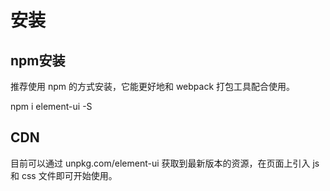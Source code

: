 # 安装

## npm安装

推荐使用 npm 的方式安装，它能更好地和 webpack 打包工具配合使用。


npm i element-ui -S


## CDN
目前可以通过 unpkg.com/element-ui 获取到最新版本的资源，在页面上引入 js 和 css 文件即可开始使用。


<!-- 引入样式 -->
<link rel="stylesheet" href="https://unpkg.com/element-ui/lib/theme-chalk/index.css">
<!-- 引入组件库 -->
<script src="https://unpkg.com/element-ui/lib/index.js"></script>
